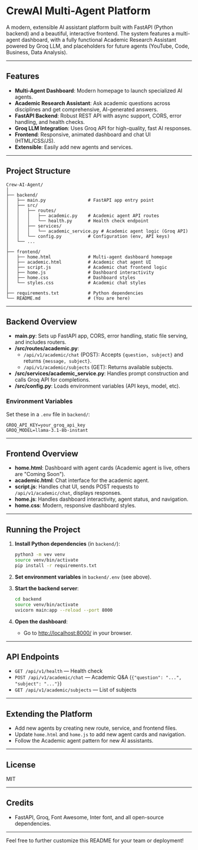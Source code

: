 # CrewAI Multi-Agent Platform

A modern, extensible AI assistant platform built with FastAPI (Python backend) and a beautiful, interactive frontend. The system features a multi-agent dashboard, with a fully functional Academic Research Assistant powered by Groq LLM, and placeholders for future agents (YouTube, Code, Business, Data Analysis).

---

## Features

- **Multi-Agent Dashboard**: Modern homepage to launch specialized AI agents.
- **Academic Research Assistant**: Ask academic questions across disciplines and get comprehensive, AI-generated answers.
- **FastAPI Backend**: Robust REST API with async support, CORS, error handling, and health checks.
- **Groq LLM Integration**: Uses Groq API for high-quality, fast AI responses.
- **Frontend**: Responsive, animated dashboard and chat UI (HTML/CSS/JS).
- **Extensible**: Easily add new agents and services.

---

## Project Structure

```
Crew-AI-Agent/
│
├── backend/
│   ├── main.py                # FastAPI app entry point
│   ├── src/
│   │   ├── routes/
│   │   │   ├── academic.py    # Academic agent API routes
│   │   │   └── health.py      # Health check endpoint
│   │   ├── services/
│   │   │   └── academic_service.py # Academic agent logic (Groq API)
│   │   └── config.py          # Configuration (env, API keys)
│   └── ...
│
├── frontend/
│   ├── home.html              # Multi-agent dashboard homepage
│   ├── academic.html          # Academic chat agent UI
│   ├── script.js              # Academic chat frontend logic
│   ├── home.js                # Dashboard interactivity
│   ├── home.css               # Dashboard styles
│   └── styles.css             # Academic chat styles
│
├── requirements.txt           # Python dependencies
└── README.md                  # (You are here)
```

---

## Backend Overview

- **main.py**: Sets up FastAPI app, CORS, error handling, static file serving, and includes routers.
- **/src/routes/academic.py**: 
  - `/api/v1/academic/chat` (POST): Accepts `{question, subject}` and returns `{message, subject}`.
  - `/api/v1/academic/subjects` (GET): Returns available subjects.
- **/src/services/academic_service.py**: Handles prompt construction and calls Groq API for completions.
- **/src/config.py**: Loads environment variables (API keys, model, etc).

### Environment Variables

Set these in a `.env` file in `backend/`:

```
GROQ_API_KEY=your_groq_api_key
GROQ_MODEL=llama-3.1-8b-instant
```

---

## Frontend Overview

- **home.html**: Dashboard with agent cards (Academic agent is live, others are "Coming Soon").
- **academic.html**: Chat interface for the academic agent.
- **script.js**: Handles chat UI, sends POST requests to `/api/v1/academic/chat`, displays responses.
- **home.js**: Handles dashboard interactivity, agent status, and navigation.
- **home.css**: Modern, responsive dashboard styles.

---

## Running the Project

1. **Install Python dependencies** (in `backend/`):
   ```bash
   python3 -m vev venv
   source venv/bin/activate
   pip install -r requirements.txt
   ```

2. **Set environment variables** in `backend/.env` (see above).

3. **Start the backend server**:
   ```bash
   cd backend
   source venv/bin/activate
   uvicorn main:app --reload --port 8000
   ```

4. **Open the dashboard**:
   - Go to [http://localhost:8000/](http://localhost:8000/) in your browser.

---

## API Endpoints

- `GET /api/v1/health` — Health check
- `POST /api/v1/academic/chat` — Academic Q&A (`{"question": "...", "subject": "..."}`)
- `GET /api/v1/academic/subjects` — List of subjects

---

## Extending the Platform

- Add new agents by creating new route, service, and frontend files.
- Update `home.html` and `home.js` to add new agent cards and navigation.
- Follow the Academic agent pattern for new AI assistants.

---

## License

MIT

---

## Credits

- FastAPI, Groq, Font Awesome, Inter font, and all open-source dependencies.

---

Feel free to further customize this README for your team or deployment!
